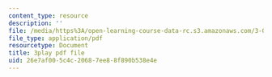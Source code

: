 ```yaml
---
content_type: resource
description: ''
file: /media/https%3A/open-learning-course-data-rc.s3.amazonaws.com/3-091sc-introduction-to-solid-state-chemistry-fall-2010/26e7af005c4c20687ee88f890b538e4e_StY_01uUFSY.pdf
file_type: application/pdf
resourcetype: Document
title: 3play pdf file
uid: 26e7af00-5c4c-2068-7ee8-8f890b538e4e
---
```


